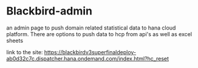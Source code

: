 # Blackbird-admin
an admin page to push domain related statistical data to hana cloud platform. There are options to push data to hcp from api's as well as excel sheets

link to the site: https://blackbirdv3superfinaldeploy-ab0d32c7c.dispatcher.hana.ondemand.com/index.html?hc_reset
